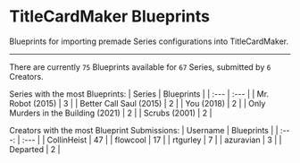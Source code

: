 # TitleCardMaker Blueprints

Blueprints for importing premade Series configurations into TitleCardMaker.

---

There are currently `75` Blueprints available for `67` Series, submitted by `6` Creators.

Series with the most Blueprints:
| Series | Blueprints |
| :--- | :--- |
| Mr. Robot (2015) | 3 |
| Better Call Saul (2015) | 2 |
| You (2018) | 2 |
| Only Murders in the Building (2021) | 2 |
| Scrubs (2001) | 2 |

Creators with the most Blueprint Submissions:
| Username | Blueprints |
| :---: | :--- |
| CollinHeist | 47 |
| flowcool | 17 |
| rtgurley | 7 |
| azuravian | 3 |
| Departed | 2 |

